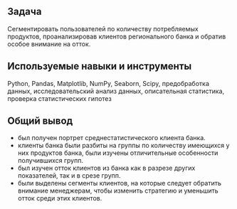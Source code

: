 ﻿
## Задача
Сегментировать пользователей по количеству потребляемых продуктов, проанализировав клиентов регионального банка и обратив особое внимание на отток.

## Используемые навыки и инструменты
Python, Pandas, Matplotlib,  NumPy, Seaborn,  Scipy, предобработка данных, исследовательский анализ данных, описательная статистика,  проверка статистических гипотез

## Общий вывод

 - был получен портрет среднестатистического клиента банка. 
 - клиенты банка были разбиты на группы по количеству имеющихся у них продуктов банка, были изучены отличительные особенности получившихся групп.
 - был изучен отток клиентов из банка как в разрезе других показателей, так и в срезе групп.
 - были выделены сегменты клиентов, на которые следует обратить внимание менеджерам, чтобы изменить стратегию и уменьшить отток среди этих клиентов.

